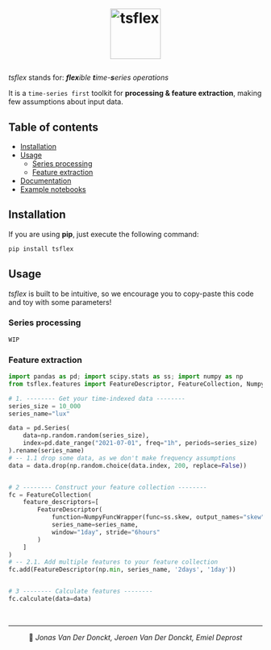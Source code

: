 # <p align="center"><img alt="tsflex" src="https://github.com/tsflex/tsflex/blob/main/docs/_static/logo.png" height="100"></p>

*tsflex* stands for: _**flex**ible **t**ime-**s**eries operations_<br>

It is a `time-series first` toolkit for **processing & feature extraction**, making few assumptions about input data. 

## Table of contents
  - [Installation](#installation)
  - [Usage](#usage)
    - [Series processing](#series-processing)
    - [Feature extraction](#feature-extraction)
  - [Documentation](https://tsflex.github.io/tsflex/)
  - [Example notebooks](https://github.com/tsflex/tsflex/tree/jeroen/docs/examples)


## Installation

If you are using **pip**, just execute the following command:

```sh
pip install tsflex
```

## Usage

_tsflex_ is built to be intuitive, so we encourage you to copy-paste this code and toy with some parameters!


### Series processing

`WIP`

### Feature extraction

```python
import pandas as pd; import scipy.stats as ss; import numpy as np
from tsflex.features import FeatureDescriptor, FeatureCollection, NumpyFuncWrapper

# 1. -------- Get your time-indexed data --------
series_size = 10_000
series_name="lux"

data = pd.Series(
    data=np.random.random(series_size), 
    index=pd.date_range("2021-07-01", freq="1h", periods=series_size)
).rename(series_name)
# -- 1.1 drop some data, as we don't make frequency assumptions
data = data.drop(np.random.choice(data.index, 200, replace=False))


# 2 -------- Construct your feature collection --------
fc = FeatureCollection(
    feature_descriptors=[
        FeatureDescriptor(
            function=NumpyFuncWrapper(func=ss.skew, output_names="skew"),
            series_name=series_name, 
            window="1day", stride="6hours"
        )
    ]
)
# -- 2.1. Add multiple features to your feature collection
fc.add(FeatureDescriptor(np.min, series_name, '2days', '1day'))


# 3 -------- Calculate features --------
fc.calculate(data=data)
```

<br>

---

<p align="center">
👤 <i>Jonas Van Der Donckt, Jeroen Van Der Donckt, Emiel Deprost</i>
</p>


